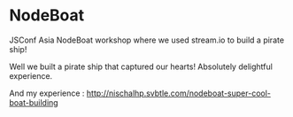 NodeBoat
========

JSConf Asia NodeBoat workshop where we used stream.io to build a pirate ship!

Well we built a pirate ship that captured our hearts! Absolutely delightful experience.

And my experience : http://nischalhp.svbtle.com/nodeboat-super-cool-boat-building

